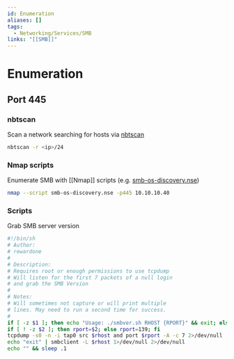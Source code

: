 ```yaml
---
id: Enumeration
aliases: []
tags:
  - Networking/Services/SMB
links: "[[SMB]]"
---
```


# Enumeration

## Port 445

### nbtscan

Scan a network searching for hosts via [nbtscan](https://www.kali.org/tools/nbtscan/)

```sh
nbtscan -r <ip>/24
```

### Nmap scripts

Enumerate SMB with [[Nmap]] scripts (e.g. [smb-os-discovery.nse](https://nmap.org/nsedoc/scripts/smb-os-discovery.html))

```sh
nmap --script smb-os-discovery.nse -p445 10.10.10.40
```

### Scripts

Grab SMB server version

```sh
#!/bin/sh
# Author:
# rewardone
#
# Description:
# Requires root or enough permissions to use tcpdump
# Will listen for the first 7 packets of a null login
# and grab the SMB Version
#
# Notes:
# Will sometimes not capture or will print multiple
# lines. May need to run a second time for success.
#
if [ -z $1 ]; then echo "Usage: ./smbver.sh RHOST {RPORT}" && exit; else rhost=$1; fi
if [ ! -z $2 ]; then rport=$2; else rport=139; fi
tcpdump -s0 -n -i tap0 src $rhost and port $rport -A -c 7 2>/dev/null | grep -i "samba\|s.a.m" | tr -d '.' | grep -oP 'UnixSamba.*[0-9a-z]' | tr -d '\n' & echo -n "$rhost: " &
echo "exit" | smbclient -L $rhost 1>/dev/null 2>/dev/null
echo "" && sleep .1
```
